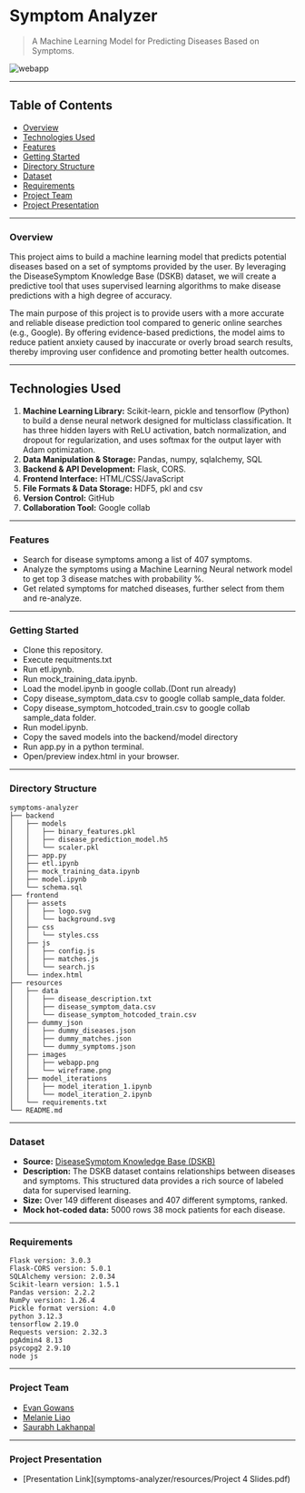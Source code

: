 # Symptom Analyzer

> A Machine Learning Model for Predicting Diseases Based on Symptoms.

![webapp](https://github.com/user-attachments/assets/4b78eb60-a55a-4352-afa0-3e20a83164d4)

---

## Table of Contents

- [Overview](#overview)
- [Technologies Used](#technologies-used)
- [Features](#features)
- [Getting Started](#getting-started)
- [Directory Structure](#directory-structure)
- [Dataset](#dataset)
- [Requirements](#requirements)
- [Project Team](#project-team)
- [Project Presentation](#project-presentation)

---

### Overview
This project aims to build a machine learning model that predicts potential diseases based on a set of symptoms provided by the user. By leveraging the DiseaseSymptom Knowledge Base (DSKB) dataset, we will create a predictive tool that uses supervised learning algorithms to make disease predictions with a high degree of accuracy.

The main purpose of this project is to provide users with a more accurate and reliable disease prediction tool compared to generic online searches (e.g., Google). By offering evidence-based predictions, the model aims to reduce patient anxiety caused by inaccurate or overly broad search results, thereby improving user confidence and promoting better health outcomes.

---

## Technologies Used

1. **Machine Learning Library:** Scikit-learn, pickle and tensorflow (Python) to build a dense neural network designed for multiclass classification. It has three hidden layers with ReLU activation, batch normalization, and dropout for regularization, and uses softmax for the output layer with Adam optimization.
2. **Data Manipulation & Storage:** Pandas, numpy, sqlalchemy, SQL
3. **Backend & API Development:** Flask, CORS.
4. **Frontend Interface:** HTML/CSS/JavaScript
5. **File Formats & Data Storage:** HDF5, pkl and csv
6. **Version Control:** GitHub
7. **Collaboration Tool:** Google collab

---

### Features

- Search for disease symptoms among a list of 407 symptoms.
- Analyze the symptoms using a Machine Learning Neural network model to get top 3 disease matches with probability %.
- Get related symptoms for matched diseases, further select from them and re-analyze.

---

### Getting Started

- Clone this repository.
- Execute requitments.txt
- Run etl.ipynb.
- Run mock_training_data.ipynb.
- Load the model.ipynb in google collab.(Dont run already)
- Copy disease_symptom_data.csv to google collab sample_data folder.
- Copy disease_symptom_hotcoded_train.csv to google collab sample_data folder.
- Run model.ipynb.
- Copy the saved models into the backend/model directory
- Run app.py in a python terminal.
- Open/preview index.html in your browser.

---

### Directory Structure

```
symptoms-analyzer
├── backend
│   ├── models
│   │   ├── binary_features.pkl
│   │   ├── disease_prediction_model.h5
│   │   └── scaler.pkl
│   ├── app.py
│   ├── etl.ipynb
│   ├── mock_training_data.ipynb
│   ├── model.ipynb
│   └── schema.sql
├── frontend
│   ├── assets
│   │   ├── logo.svg
│   │   └── background.svg
│   ├── css
│   │   └── styles.css
│   ├── js
│   │   ├── config.js
│   │   ├── matches.js
│   │   └── search.js
│   └── index.html
├── resources
│   ├── data
│   │   ├── disease_description.txt
│   │   ├── disease_symptom_data.csv
│   │   └── disease_symptom_hotcoded_train.csv
│   ├── dummy_json
│   │   ├── dummy_diseases.json
│   │   ├── dummy_matches.json
│   │   └── dummy_symptoms.json
│   ├── images
│   │   ├── webapp.png
│   │   └── wireframe.png
│   ├── model_iterations
│   │   ├── model_iteration_1.ipynb
│   │   └── model_iteration_2.ipynb
│   └── requirements.txt
└── README.md
```

---

### Dataset
- **Source:** [DiseaseSymptom Knowledge Base (DSKB)](https://people.dbmi.columbia.edu/~friedma/Projects/DiseaseSymptomKB/index.html)
- **Description:** The DSKB dataset contains relationships between diseases and symptoms. This structured data provides a rich source of labeled data for supervised learning.
- **Size:** Over 149 different diseases and 407 different symptoms, ranked.
- **Mock hot-coded data:** 5000 rows 38 mock patients for each disease.

---

### Requirements

```
Flask version: 3.0.3
Flask-CORS version: 5.0.1
SQLAlchemy version: 2.0.34
Scikit-learn version: 1.5.1
Pandas version: 2.2.2
NumPy version: 1.26.4
Pickle format version: 4.0
python 3.12.3
tensorflow 2.19.0
Requests version: 2.32.3
pgAdmin4 8.13
psycopg2 2.9.10
node js
```

---

### Project Team
- [Evan Gowans](https://www.linkedin.com/in/evan-gowans/)
- [Melanie Liao](https://www.linkedin.com/in/melanie-liao-998832165/)
- [Saurabh Lakhanpal](https://www.linkedin.com/in/lakhanpal-saurabh/)

---

### Project Presentation
- [Presentation Link](symptoms-analyzer/resources/Project 4 Slides.pdf)


